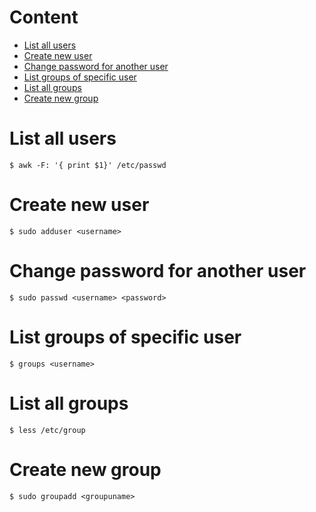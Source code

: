 # Content
* [List all users]()
* [Create new user]()
* [Change password for another user]()
* [List groups of specific user]()
* [List all groups]()
* [Create new group]()
# List all users
```shell
$ awk -F: '{ print $1}' /etc/passwd
```
# Create new user
```shell
$ sudo adduser <username>
```
# Change password for another user
```shell
$ sudo passwd <username> <password>
```
# List groups of specific user
```shell
$ groups <username>
```
# List all groups
```shell
$ less /etc/group
```
# Create new group
```shell
$ sudo groupadd <groupuname>
```

